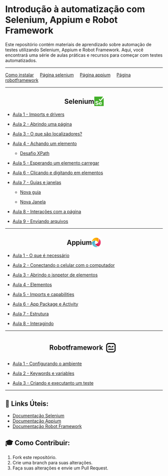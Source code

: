 # Introdução à automatização com Selenium, Appium e Robot Framework

Este repositório contém materiais de aprendizado sobre automação de testes utilizando Selenium, Appium e Robot Framework. Aqui, você encontrará uma série de aulas práticas e recursos para começar com testes automatizados.

---

[Como instalar](https://docs.google.com/presentation/d/1B49Ph-Zcivt7ajPWDNcj5UkxH8XzPRBhez2nBIoEkDc/edit?usp=sharing) &nbsp;&nbsp;&nbsp; [Página selenium](https://github.com/FlamingoLindo/Basico-Selenium-Appium-RobotFramework/tree/main/Selenium) &nbsp;&nbsp;&nbsp; [Página appium](https://github.com/FlamingoLindo/Introducao-Selenium-Appium-RobotFramework/tree/main/Appium) &nbsp;&nbsp;&nbsp; [Página robotframework](https://github.com/FlamingoLindo/Introducao-Selenium-Appium-RobotFramework/tree/main/Robotframework)

---

## <span style="display: flex; align-items: center; justify-content: center;">Selenium <img src="/Images/Selenium_Logo.png" alt="Selenium Icon" width="30" height="30"></span>

* [Aula 1 - Imports e drivers](https://github.com/FlamingoLindo/Introducao-Selenium-Appium-RobotFramework/blob/main/Selenium/Aula%201%20-%20Imports%20e%20drivers/imports_e_driver.py)

* [Aula 2 - Abrindo uma página](https://github.com/FlamingoLindo/Introducao-Selenium-Appium-RobotFramework/blob/main/Selenium/Aula%202%20-%20Abrindo%20uma%20p%C3%A1gina/abrindo_uma_pagina.py)

* [Aula 3 - O que são localizadores?](https://github.com/FlamingoLindo/Introducao-Selenium-Appium-RobotFramework/blob/main/Selenium/Aula%203%20-%20O%20que%20s%C3%A3o%20localizadores/Localizadores.md)

* [Aula 4 - Achando um elemento](https://github.com/FlamingoLindo/Introducao-Selenium-Appium-RobotFramework/blob/main/Selenium/Aula%204%20-%20Achando%20um%20elemento/achando_nosso_primeiro_elemento.py)

    * [Desafio XPath](https://github.com/FlamingoLindo/Introducao-Selenium-Appium-RobotFramework/blob/main/Selenium/Aula%204%20-%20Achando%20um%20elemento/desafio_xpath.py)

* [Aula 5 - Esperando um elemento carregar](https://github.com/FlamingoLindo/Introducao-Selenium-Appium-RobotFramework/blob/main/Selenium/Aula%205%20-%20Esperando%20um%20elemento%20carregar/esprando_o_elemento_carregar.py)

* [Aula 6 - Clicando e digitando em elementos](https://github.com/FlamingoLindo/Introducao-Selenium-Appium-RobotFramework/blob/main/Selenium/Aula%206%20-%20Digitando%20e%20clicando%20em%20um%20elemento/digitando_e_clicando.py)

* [Aula 7 - Guias e janelas](https://github.com/FlamingoLindo/Introducao-Selenium-Appium-RobotFramework/tree/main/Selenium/Aula%207%20-%20Guias%20e%20Janelas)

    * [Nova guia](https://github.com/FlamingoLindo/Introducao-Selenium-Appium-RobotFramework/blob/main/Selenium/Aula%207%20-%20Guias%20e%20Janelas/nova_guia.py)

    * [Nova Janela](https://github.com/FlamingoLindo/Introducao-Selenium-Appium-RobotFramework/blob/main/Selenium/Aula%207%20-%20Guias%20e%20Janelas/nova_janela.py)

* [Aula 8 - Interações com a página](https://github.com/FlamingoLindo/Introducao-Selenium-Appium-RobotFramework/blob/main/Selenium/Aula%208%20-%20Intera%C3%A7%C3%B5es%20com%20a%20p%C3%A1gina/interacoes_pagina.py)

* [Aula 9 - Enviando arquivos](https://github.com/FlamingoLindo/Introducao-Selenium-Appium-RobotFramework/blob/main/Selenium/Aula%209%20-%20Enviando%20arquivos/enviando_arquivo.py)

---

## <span style="display: flex; align-items: center; justify-content: center;">Appium <img src="/Images/Appium_Logo.png" alt="Appium Icon" width="30" height="30"></span>

* [Aula 1 - O que é necessário](https://github.com/FlamingoLindo/Introducao-Selenium-Appium-RobotFramework/blob/main/Appium/Aula%201%20-%20O%20que%20%C3%A9%20necess%C3%A1rio/necessario.md)

* [Aula 2 - Conectando o celular com o computador](https://github.com/FlamingoLindo/Introducao-Selenium-Appium-RobotFramework/blob/main/Appium/Aula%202%20-%20Conectando%20o%20celular%20com%20o%20computador/conectando.md)

* [Aula 3 - Abrindo o isnpetor de elementos](https://github.com/FlamingoLindo/Introducao-Selenium-Appium-RobotFramework/blob/main/Appium/Aula%203%20-%20Abrindo%20o%20isnpetor%20de%20elementos/inspetor.md)

* [Aula 4 - Elementos](https://github.com/FlamingoLindo/Introducao-Selenium-Appium-RobotFramework/blob/main/Appium/Aula%204%20-%20Elementos/elementos.md)

* [Aula 5 - Imports e capabilities](https://github.com/FlamingoLindo/Introducao-Selenium-Appium-RobotFramework/blob/main/Appium/Aula%205%20-%20Imports%20e%20capabilities/imports_capabilities.py)

* [Aula 6 - App Package e Activity](https://github.com/FlamingoLindo/Introducao-Selenium-Appium-RobotFramework/blob/main/Appium/Aula%206%20-%20App%20Package%20e%20Activity/app_package_activity.md)

* [Aula 7 - Estrutura](https://github.com/FlamingoLindo/Introducao-Selenium-Appium-RobotFramework/blob/main/Appium/Aula%207%20-%20Estrutura/estrutura.py)

* [Aula 8 - Interagindo](https://github.com/FlamingoLindo/Introducao-Selenium-Appium-RobotFramework/blob/main/Appium/Aula%208%20-%20Interagindo/interagindo.py)

---

## <span style="display: flex; align-items: center; justify-content: center;">Robotframework <img src="/Images/Robot_Logo.png" alt="Robotframework Icon" width="50" height="50"></span>

* [Aula 1 - Configurando o ambiente](https://github.com/FlamingoLindo/Introducao-Selenium-Appium-RobotFramework/blob/main/Robotframework/Aula%201%20-%20Configurando%20o%20ambiente/configs.md)

* [Aula 2 - Keywords e variables](https://github.com/FlamingoLindo/Introducao-Selenium-Appium-RobotFramework/blob/main/Robotframework/Aula%202%20-%20Keywords%20e%20variables/keywords_variables.md)

* [Aula 3 - Criando e executanto um teste](https://github.com/FlamingoLindo/Introducao-Selenium-Appium-RobotFramework/blob/main/Robotframework/Aula%203%20-%20Criando%20e%20%20executando%20um%20teste/teste.md)

---

## 🔗 Links Úteis:
- [Documentação Selenium](https://www.selenium.dev/documentation/)
- [Documentação Appium](https://appium.io/)
- [Documentação Robot Framework](https://robotframework.org/)

## 🎓 Como Contribuir:
1. Fork este repositório.
2. Crie uma branch para suas alterações.
3. Faça suas alterações e envie um Pull Request.
